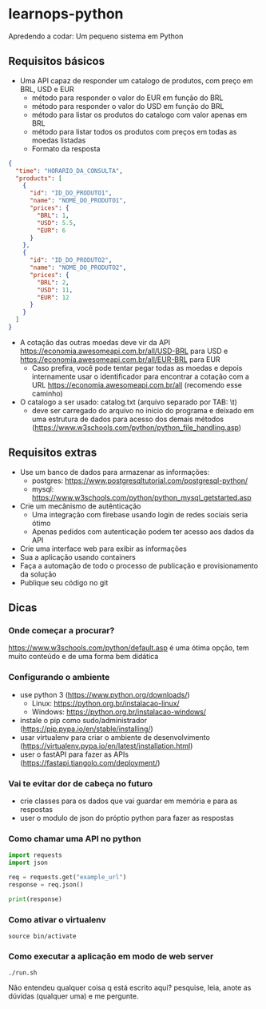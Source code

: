 # learnops-python

Apredendo a codar: Um pequeno sistema em Python

## Requisitos básicos

- Uma API capaz de responder um catalogo de produtos, com preço em BRL, USD e EUR
  - método para responder o valor do EUR em função do BRL
  - método para responder o valor do USD em função do BRL
  - método para listar os produtos do catalogo com valor apenas em BRL
  - método para listar todos os produtos com preços em todas as moedas listadas
  - Formato da resposta

```json
{
  "time": "HORARIO_DA_CONSULTA",
  "products": [
    {
      "id": "ID_DO_PRODUTO1",
      "name": "NOME_DO_PRODUTO1",
      "prices": {
        "BRL": 1,
        "USD": 5.5,
        "EUR": 6
      }
    },
    {
      "id": "ID_DO_PRODUTO2",
      "name": "NOME_DO_PRODUTO2",
      "prices": {
        "BRL": 2,
        "USD": 11,
        "EUR": 12
      }
    }
  ]
}
```

- A cotação das outras moedas deve vir da API https://economia.awesomeapi.com.br/all/USD-BRL para USD e https://economia.awesomeapi.com.br/all/EUR-BRL para EUR
    - Caso prefira, você pode tentar pegar todas as moedas e depois internamente usar o identificador para encontrar a cotação com a URL https://economia.awesomeapi.com.br/all (recomendo esse caminho)
- O catalogo a ser usado: catalog.txt (arquivo separado por TAB: \t)
  - deve ser carregado do arquivo no inicio do programa e deixado em uma estrutura de dados para acesso dos demais métodos (https://www.w3schools.com/python/python_file_handling.asp)

## Requisitos extras

- Use um banco de dados para armazenar as informações:
  - postgres: https://www.postgresqltutorial.com/postgresql-python/
  - mysql: https://www.w3schools.com/python/python_mysql_getstarted.asp
- Crie um mecânismo de autênticação
  - Uma integração com firebase usando login de redes sociais seria ótimo
  - Apenas pedidos com autenticação podem ter acesso aos dados da API
- Crie uma interface web para exibir as informações
- Sua a aplicação usando containers
- Faça a automação de todo o processo de publicação e provisionamento da solução
- Publique seu código no git

## Dicas

### Onde começar a procurar?
https://www.w3schools.com/python/default.asp é uma ótima opção, tem muito conteúdo e de uma forma bem didática

### Configurando o ambiente
- use python 3 (https://www.python.org/downloads/)
  - Linux: https://python.org.br/instalacao-linux/
  - Windows: https://python.org.br/instalacao-windows/
- instale o pip como sudo/administrador (https://pip.pypa.io/en/stable/installing/)
- usar virtualenv para criar o ambiente de desenvolvimento (https://virtualenv.pypa.io/en/latest/installation.html)
- user o fastAPI para fazer as APIs (https://fastapi.tiangolo.com/deployment/)
  
### Vai te evitar dor de cabeça no futuro
- crie classes para os dados que vai guardar em memória e para as respostas
- user o modulo de json do próptio python para fazer as respostas

### Como chamar uma API no python

```python
import requests
import json

req = requests.get("example_url")
response = req.json()

print(response)
```

### Como ativar o virtualenv

```shell
source bin/activate
```

### Como executar a aplicação em modo de web server

```shell
./run.sh
```

Não entendeu qualquer coisa q está escrito aqui? pesquise, leia, anote as dúvidas (qualquer uma) e me pergunte.

